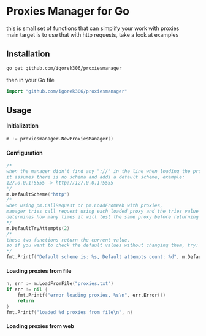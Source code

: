 # Proxies Manager for Go
 this is small set of functions that can simplify your work with proxies  
 main target is to use that with http requests, take a look at examples

## Installation 
```bash
go get github.com/igorek306/proxiesmanager
```
then in your Go file
```go
import "github.com/igorek306/proxiesmanager"
```
## Usage

#### Initialization
```go
m := proxiesmanager.NewProxiesManager()
```
#### Configuration
```go
/*
when the manager didn't find any "://" in the line when loading the proxy,
it assumes there is no schema and adds a default scheme, example:
127.0.0.1:5555 -> http://127.0.0.1:5555
*/
m.DefaultScheme("http") 
/*
when using pm.CallRequest or pm.LoadFromWeb with proxies,
manager tries call request using each loaded proxy and the tries value
determines how many times it will test the same proxy before returning an error
*/
m.DefaultTryAttempts(2)
/*
these two functions return the current value,
so if you want to check the default values without changing them, try:
*/
fmt.Printf("Default scheme is: %s, Default attempts count: %d", m.DefaultScheme(""),m.DefaultTryAttempts(0))
```
#### Loading proxies from file
```go
n, err := m.LoadFromFile("proxies.txt")
if err != nil {
    fmt.Printf("error loading proxies, %s\n", err.Error())
    return
}
fmt.Printf("loaded %d proxies from file\n", n)
```
#### Loading proxies from web
```go
```
